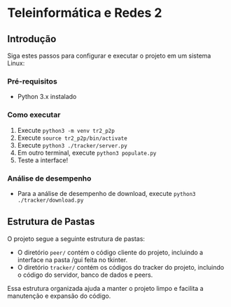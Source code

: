 # Teleinformática e Redes 2

## Introdução

Siga estes passos para configurar e executar o projeto em um sistema Linux:

### Pré-requisitos

- Python 3.x instalado

### Como executar

1. Execute `python3 -m venv tr2_p2p`
2. Execute `source tr2_p2p/bin/activate`
3. Execute `python3 ./tracker/server.py`
4. Em outro terminal, execute `python3 populate.py`
5. Teste a interface!

### Análise de desempenho

- Para a análise de desempenho de download, execute `python3 ./tracker/download.py`

## Estrutura de Pastas

O projeto segue a seguinte estrutura de pastas:

- O diretório `peer/` contém o código cliente do projeto, incluindo a interface na pasta /gui feita no tkinter.
- O diretório `tracker/` contém os códigos do tracker do projeto, incluindo o código do servidor, banco de dados e peers.

Essa estrutura organizada ajuda a manter o projeto limpo e facilita a manutenção e expansão do código.
